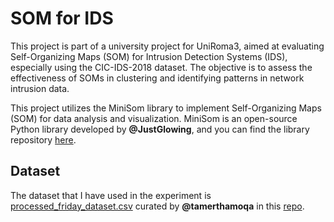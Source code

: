 # SOM for IDS
This project is part of a university project for UniRoma3, aimed at evaluating Self-Organizing Maps (SOM) for Intrusion Detection Systems (IDS), especially using the CIC-IDS-2018 dataset. The objective is to assess the effectiveness of SOMs in clustering and identifying patterns in network intrusion data.

This project utilizes the MiniSom library to implement Self-Organizing Maps (SOM) for data analysis and visualization. MiniSom is an open-source Python library developed by __@JustGlowing__, and you can find the library repository [here](https://github.com/JustGlowing/minisom).

## Dataset

The dataset that I have used in the experiment is [processed_friday_dataset.csv](https://drive.google.com/file/d/1PaRrET5dDzJPFwGa7bUMmIwjQmE9otTb/view?usp=sharing) curated by __@tamerthamoqa__ in this [repo](https://github.com/tamerthamoqa/cic-ids-2018-intrusion-detection-classification).

